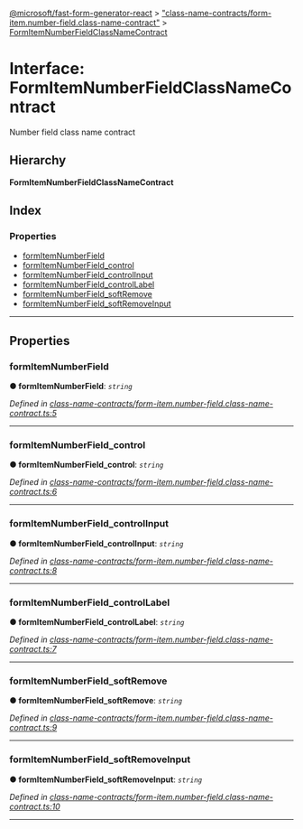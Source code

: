 [@microsoft/fast-form-generator-react](../README.md) > ["class-name-contracts/form-item.number-field.class-name-contract"](../modules/_class_name_contracts_form_item_number_field_class_name_contract_.md) > [FormItemNumberFieldClassNameContract](../interfaces/_class_name_contracts_form_item_number_field_class_name_contract_.formitemnumberfieldclassnamecontract.md)

# Interface: FormItemNumberFieldClassNameContract

Number field class name contract

## Hierarchy

**FormItemNumberFieldClassNameContract**

## Index

### Properties

* [formItemNumberField](_class_name_contracts_form_item_number_field_class_name_contract_.formitemnumberfieldclassnamecontract.md#formitemnumberfield)
* [formItemNumberField_control](_class_name_contracts_form_item_number_field_class_name_contract_.formitemnumberfieldclassnamecontract.md#formitemnumberfield_control)
* [formItemNumberField_controlInput](_class_name_contracts_form_item_number_field_class_name_contract_.formitemnumberfieldclassnamecontract.md#formitemnumberfield_controlinput)
* [formItemNumberField_controlLabel](_class_name_contracts_form_item_number_field_class_name_contract_.formitemnumberfieldclassnamecontract.md#formitemnumberfield_controllabel)
* [formItemNumberField_softRemove](_class_name_contracts_form_item_number_field_class_name_contract_.formitemnumberfieldclassnamecontract.md#formitemnumberfield_softremove)
* [formItemNumberField_softRemoveInput](_class_name_contracts_form_item_number_field_class_name_contract_.formitemnumberfieldclassnamecontract.md#formitemnumberfield_softremoveinput)

---

## Properties

<a id="formitemnumberfield"></a>

###  formItemNumberField

**● formItemNumberField**: *`string`*

*Defined in [class-name-contracts/form-item.number-field.class-name-contract.ts:5](https://github.com/Microsoft/fast-dna/blob/164dd3ca/packages/fast-form-generator-react/src/class-name-contracts/form-item.number-field.class-name-contract.ts#L5)*

___
<a id="formitemnumberfield_control"></a>

###  formItemNumberField_control

**● formItemNumberField_control**: *`string`*

*Defined in [class-name-contracts/form-item.number-field.class-name-contract.ts:6](https://github.com/Microsoft/fast-dna/blob/164dd3ca/packages/fast-form-generator-react/src/class-name-contracts/form-item.number-field.class-name-contract.ts#L6)*

___
<a id="formitemnumberfield_controlinput"></a>

###  formItemNumberField_controlInput

**● formItemNumberField_controlInput**: *`string`*

*Defined in [class-name-contracts/form-item.number-field.class-name-contract.ts:8](https://github.com/Microsoft/fast-dna/blob/164dd3ca/packages/fast-form-generator-react/src/class-name-contracts/form-item.number-field.class-name-contract.ts#L8)*

___
<a id="formitemnumberfield_controllabel"></a>

###  formItemNumberField_controlLabel

**● formItemNumberField_controlLabel**: *`string`*

*Defined in [class-name-contracts/form-item.number-field.class-name-contract.ts:7](https://github.com/Microsoft/fast-dna/blob/164dd3ca/packages/fast-form-generator-react/src/class-name-contracts/form-item.number-field.class-name-contract.ts#L7)*

___
<a id="formitemnumberfield_softremove"></a>

###  formItemNumberField_softRemove

**● formItemNumberField_softRemove**: *`string`*

*Defined in [class-name-contracts/form-item.number-field.class-name-contract.ts:9](https://github.com/Microsoft/fast-dna/blob/164dd3ca/packages/fast-form-generator-react/src/class-name-contracts/form-item.number-field.class-name-contract.ts#L9)*

___
<a id="formitemnumberfield_softremoveinput"></a>

###  formItemNumberField_softRemoveInput

**● formItemNumberField_softRemoveInput**: *`string`*

*Defined in [class-name-contracts/form-item.number-field.class-name-contract.ts:10](https://github.com/Microsoft/fast-dna/blob/164dd3ca/packages/fast-form-generator-react/src/class-name-contracts/form-item.number-field.class-name-contract.ts#L10)*

___

